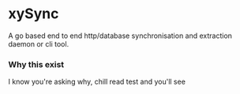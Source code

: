 # xySync

 A go based end to end http/database synchronisation and extraction daemon or cli tool.

### Why this exist

I know you're asking why, chill read test and you'll see
